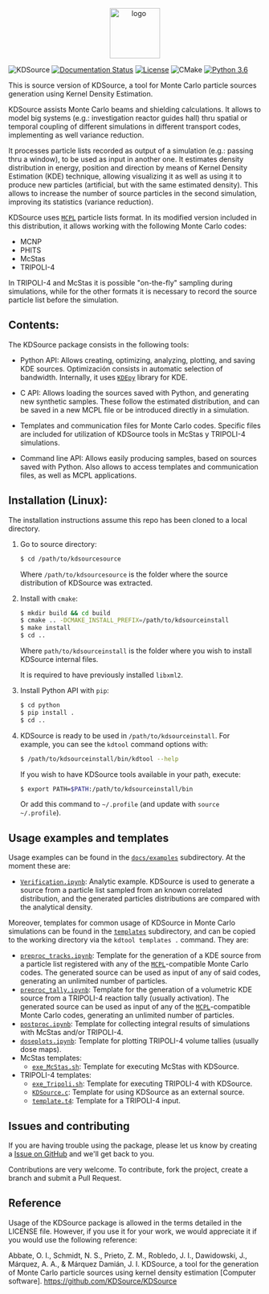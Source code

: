 <p align="center">
<img src="img/kdsource_logo.png" alt="logo" height="100"/>
</p>

![KDSource](https://img.shields.io/badge/KDSource-0.1.0-brightgreen)
[![Documentation Status](https://readthedocs.org/projects/kdsource/badge/?version=latest)](https://kdsource.readthedocs.io/en/latest/?badge=latest)
[![License](https://img.shields.io/badge/License-GPL3-brightgreen.svg)](https://tldrlegal.com/license/gnu-general-public-license-v3-(gpl-3))
![CMake](https://img.shields.io/badge/Cmake-3.0+-orange)
[![Python 3.6](https://img.shields.io/badge/python-3.6%2B-blue)](https://www.python.org/downloads/release/python-360/)



This is source version of KDSource, a tool for Monte Carlo particle sources generation
using Kernel Density Estimation.

KDSource assists Monte Carlo beams and shielding calculations. It allows to model big systems (e.g.: investigation reactor guides hall) thru spatial or temporal coupling of different simulations in different transport codes, implementing as well variance reduction.

It processes particle lists recorded as output of a simulation (e.g.: passing thru a window), to be used as input in another one. It estimates density distribution in energy, position and direction by means of Kernel Density Estimation (KDE) technique, allowing visualizing it as well as using it to produce new particles (artificial, but with the same estimated density). This allows to increase the number of source particles in the second simulation, improving its statistics (variance reduction).

KDSource uses [`MCPL`](https://mctools.github.io/mcpl/) particle lists format. In its modified version included in this distribution, it allows working with the following Monte Carlo codes:
* MCNP
* PHITS
* McStas
* TRIPOLI-4

In TRIPOLI-4 and McStas it is possible "on-the-fly" sampling during simulations, while for the other formats it is necessary to record the source particle list before the simulation.


## Contents:

The KDSource package consists in the following tools:

* Python API: Allows creating, optimizing, analyzing, plotting, and saving KDE sources. Optimización consists in automatic selection of bandwidth. Internally, it uses [`KDEpy`](https://kdepy.readthedocs.io/en/latest/) library for KDE.

* C API: Allows loading the sources saved with Python, and generating new synthetic samples. These follow the estimated distribution, and can be saved in a new MCPL file or be introduced directly in a simulation.

* Templates and communication files for Monte Carlo codes. Specific files are included for utilization of KDSource tools in McStas y TRIPOLI-4 simulations.

* Command line API: Allows easily producing samples, based on sources saved with Python. Also allows to access templates and communication files, as well as MCPL applications.



## Installation (Linux):

The installation instructions assume this repo has been cloned to a local directory.
	
1. Go to source directory:

   ```bash
   $ cd /path/to/kdsourcesource
   ```

   Where `/path/to/kdsourcesource` is the folder where the source distribution of KDSource was extracted.

2. Install with `cmake`:

   ```bash
   $ mkdir build && cd build
   $ cmake .. -DCMAKE_INSTALL_PREFIX=/path/to/kdsourceinstall
   $ make install
   $ cd ..
	```
   Where `path/to/kdsourceinstall` is the folder where you wish to install KDSource internal files.

   It is required to have previously installed `libxml2`.

3. Install Python API with `pip`:

   ```bash
   $ cd python
   $ pip install .
   $ cd ..
   ```

4. KDSource is ready to be used in `/path/to/kdsourceinstall`. For example, you can see the `kdtool` command options with:

   ```bash
   $ /path/to/kdsourceinstall/bin/kdtool --help
   ```

   If you wish to have KDSource tools available in your path, execute:

   ```bash
   $ export PATH=$PATH:/path/to/kdsourceinstall/bin
   ```
   Or add this command to `~/.profile` (and update with `source ~/.profile`).


## Usage examples and templates

Usage examples can be found in the [`docs/examples`](docs/examples) subdirectory. At the moment these are:
* [`Verification.ipynb`](docs/examples/Verification.ipynb): Analytic example. KDSource is used to generate a source from a particle list sampled from an known correlated distribution, and the generated particles distributions are compared with the analytical density.

Moreover, templates for common usage of KDSource in Monte Carlo simulations can be found in the [`templates`](templates) subdirectory, and can be copied to the working directory via the `kdtool templates .` command. They are:
* [`preproc_tracks.ipynb`](templates/preproc_tracks.ipynb): Template for the generation of a KDE source from a particle list registered with any of the [`MCPL`](https://mctools.github.io/mcpl/)-compatible Monte Carlo codes. The generated source can be used as input of any of said codes, generating an unlimited number of particles.
* [`preproc_tally.ipynb`](templates/preproc_tally.ipynb): Template for the generation of a volumetric KDE source from a TRIPOLI-4 reaction tally (usually activation). The generated source can be used as input of any of the [`MCPL`](https://mctools.github.io/mcpl/)-compatible Monte Carlo codes, generating an unlimited number of particles.
* [`postproc.ipynb`](templates/postproc.ipynb): Template for collecting integral results of simulations with McStas and/or TRIPOLI-4.
* [`doseplots.ipynb`](templates/doseplots.ipynb): Template for plotting TRIPOLI-4 volume tallies (usually dose maps).
* McStas templates:
  * [`exe_McStas.sh`](templates/mcstas/exe_McStas.sh): Template for executing McStas with KDSource.
* TRIPOLI-4 templates:
  * [`exe_Tripoli.sh`](templates/tripoli/exe_McStas.sh): Template for executing TRIPOLI-4 with KDSource.
  * [`KDSource.c`](templates/tripoli/KDSource.c): Template for using KDSource as an external source.
  * [`template.t4`](templates/tripoli/template.t4): Template for a TRIPOLI-4 input.


## Issues and contributing

If you are having trouble using the package, please let us know by creating a [Issue on GitHub](https://github.com/inti-abbate/KDSource/issues) and we'll get back to you.

Contributions are very welcome. To contribute, fork the project, create a branch and submit a Pull Request.


## Reference

Usage of the KDSource package is allowed in the terms detailed in the LICENSE file. However, if you use it for your work, we
would appreciate it if you would use the following reference:

Abbate, O. I., Schmidt, N. S., Prieto, Z. M., Robledo, J. I., Dawidowski, J., Márquez, A. A., & Márquez Damián, J. I. KDSource, a tool for the generation of Monte Carlo particle sources using kernel density estimation [Computer software]. https://github.com/KDSource/KDSource